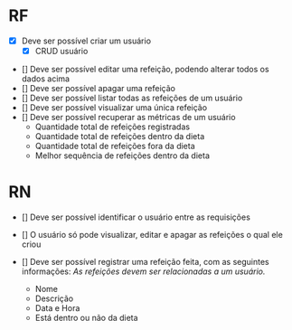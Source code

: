 # RF

- [x] Deve ser possível criar um usuário
  - [x] CRUD usuário
- [] Deve ser possível editar uma refeição, podendo alterar todos os dados acima
- [] Deve ser possível apagar uma refeição
- [] Deve ser possível listar todas as refeições de um usuário
- [] Deve ser possível visualizar uma única refeição
- [] Deve ser possível recuperar as métricas de um usuário
  - Quantidade total de refeições registradas
  - Quantidade total de refeições dentro da dieta
  - Quantidade total de refeições fora da dieta
  - Melhor sequência de refeições dentro da dieta

# RN

- [] Deve ser possível identificar o usuário entre as requisições
- [] O usuário só pode visualizar, editar e apagar as refeições o qual ele criou
- [] Deve ser possível registrar uma refeição feita, com as seguintes informações:
  _As refeições devem ser relacionadas a um usuário._

  - Nome
  - Descrição
  - Data e Hora
  - Está dentro ou não da dieta
